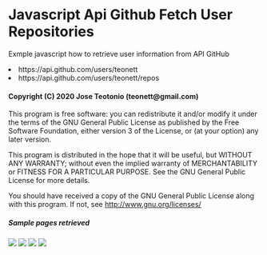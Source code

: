 # Javascript Api Github Fetch User Repositories

<p> Exmple javascript how to retrieve user information from API GitHub</p>
  <li>https://api.github.com/users/teonett</li>
  <li>https://api.github.com/users/teonett/repos</li>

<h4>Copyright (C) 2020 Jose Teotonio (teonett@gmail.com)</h4>
<p>
This program is free software: you can redistribute it and/or modify it under the terms of the GNU General Public License as published by
the Free Software Foundation, either version 3 of the License, or (at your option) any later version.

This program is distributed in the hope that it will be useful, but WITHOUT ANY WARRANTY; without even the implied warranty of
MERCHANTABILITY or FITNESS FOR A PARTICULAR PURPOSE.  See the GNU General Public License for more details.

You should have received a copy of the GNU General Public License along with this program.  If not, see <http://www.gnu.org/licenses/>
</p>

<h5> Sample pages retrieved</h5>
<img src="https://github.com/teonett/Javascript-Api-Github-Fetch-User-Repositories/blob/master/001-api-git-user-repository.png">

<img src="https://github.com/teonett/Javascript-Api-Github-Fetch-User-Repositories/blob/master/002-api-git-user-repository.png">

<img src="https://github.com/teonett/Javascript-Api-Github-Fetch-User-Repositories/blob/master/003-api-git-user-repository.png">

<img src="https://github.com/teonett/Javascript-Api-Github-Fetch-User-Repositories/blob/master/004-api-git-user-repository.png">
